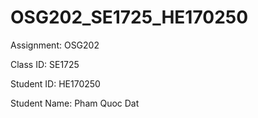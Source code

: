 # OSG202_SE1725_HE170250
Assignment: OSG202

Class ID: SE1725

Student ID: HE170250

Student Name: Pham Quoc Dat

